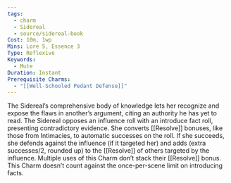 ```yaml
---
tags:
  - charm
  - Sidereal
  - source/sidereal-book
Cost: 10m, 1wp
Mins: Lore 5, Essence 3
Type: Reflexive
Keywords:
  - Mute
Duration: Instant
Prerequisite Charms:
  - "[[Well-Schooled Pedant Defense]]"
---
```

The Sidereal’s comprehensive body of knowledge lets her recognize and expose the flaws in another’s argument, citing an authority he has yet to read. The Sidereal opposes an influence roll with an introduce fact roll, presenting contradictory evidence. She converts [[Resolve]] bonuses, like those from Intimacies, to automatic successes on the roll. If she succeeds, she defends against the influence (if it targeted her) and adds (extra successes/2, rounded up) to the [[Resolve]] of others targeted by the influence. Multiple uses of this Charm don’t stack their [[Resolve]] bonus. This Charm doesn’t count against the once-per-scene limit on introducing facts.